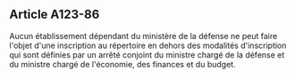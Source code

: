 Article A123-86
----
Aucun établissement dépendant du ministère de la défense ne peut faire l'objet
d'une inscription au répertoire en dehors des modalités d'inscription qui sont
définies par un arrêté conjoint du ministre chargé de la défense et du ministre
chargé de l'économie, des finances et du budget.
